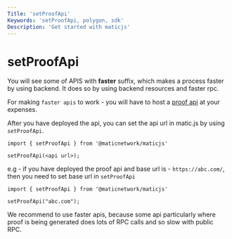 ```yaml
---
Title: 'setProofApi'
Keywords: 'setProofApi, polygon, sdk'
Description: 'Get started with maticjs'
---
```


# setProofApi

You will see some of APIS with **faster** suffix, which makes a process faster by using backend. It does so by using backend resources and faster rpc.

For making `faster apis` to work - you will have to host a [proof api](https://github.com/maticnetwork/proof-generation-api) at your expenses.

After you have deployed the api, you can set the api url in matic.js by using `setProofApi`.

```
import { setProofApi } from '@maticnetwork/maticjs'

setProofApi(<api url>);
```

e.g - if you have deployed the proof api and base url is - `https://abc.com/`, then you need to set base url in `setProofApi`

```
import { setProofApi } from '@maticnetwork/maticjs'

setProofApi("abc.com");
```

<div class="highlight">
We recommend to use faster apis, because some api particularly where proof is being generated does lots of RPC calls and so slow with public RPC.
</div>
